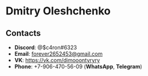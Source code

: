 # Dmitry Oleshchenko

## Contacts 

* **Discord**: @$c4ron#6323
* **Email**: forever2652453@gmail.com
* **VK**: https://vk.com/dimooontyryry
* **Phone**: +7-906-470-56-09 (**WhatsApp**, **Telegram**)


   